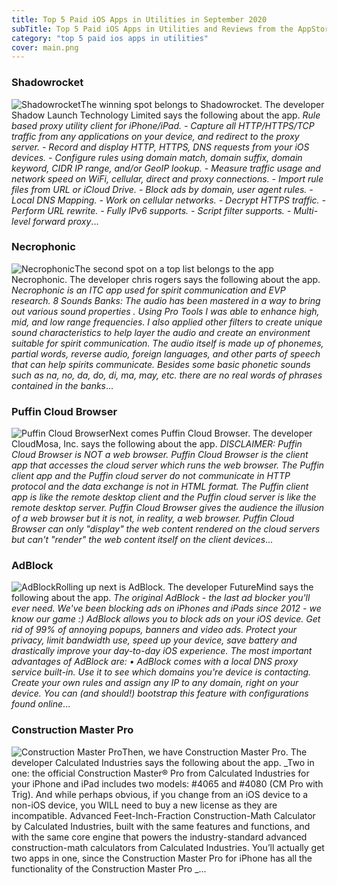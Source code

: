 ```yaml
---
title: Top 5 Paid iOS Apps in Utilities in September 2020
subTitle: Top 5 Paid iOS Apps in Utilities and Reviews from the AppStore in September 2020.
category: "top 5 paid ios apps in utilities"
cover: main.png
---
```


### Shadowrocket

![Shadowrocket](https://is5-ssl.mzstatic.com/image/thumb/Purple124/v4/df/eb/e6/dfebe6a4-f468-adc2-ab21-6e6776d006ae/AppIcon-0-1x_U007emarketing-0-10-0-0-85-220.png/100x100bb.png)The winning spot belongs to Shadowrocket. The developer Shadow Launch Technology Limited says the following about the app. _Rule based proxy utility client for iPhone/iPad.  - Capture all HTTP/HTTPS/TCP traffic from any applications on your device, and redirect to the proxy server. - Record and display HTTP, HTTPS, DNS requests from your iOS devices. - Configure rules using domain match, domain suffix, domain keyword, CIDR IP range, and/or GeoIP lookup. - Measure traffic usage and network speed on WiFi, cellular, direct and proxy connections. - Import rule files from URL or iCloud Drive. - Block ads by domain, user agent rules. - Local DNS Mapping. - Work on cellular networks. - Decrypt HTTPS traffic. - Perform URL rewrite. - Fully IPv6 supports. - Script filter supports. - Multi-level forward proxy_...

### Necrophonic

![Necrophonic](https://is5-ssl.mzstatic.com/image/thumb/Purple118/v4/a2/01/ac/a201acf4-6129-b8dd-6a3d-9fad284bf752/AppIcon-1x_U007emarketing-0-85-220-0-8.png/100x100bb.png)The second spot on a top list belongs to the app Necrophonic. The developer chris rogers says the following about the app. _Necrophonic is an ITC app used for spirit communication and EVP research.  8 Sounds Banks:  The audio has been mastered in a way to bring out various sound properties .  Using Pro Tools I was able to enhance high, mid, and low range frequencies. I also applied  other filters to create unique sound characteristics to help layer the audio and create an  environment suitable for spirit communication.  The audio itself is made up of phonemes,  partial words, reverse audio, foreign languages, and other parts of speech that can help  spirits communicate. Besides some basic phonetic sounds such as na, no, da, do, di, ma, may, etc. there are no real words of phrases contained in the banks_...

### Puffin Cloud Browser

![Puffin Cloud Browser](https://is2-ssl.mzstatic.com/image/thumb/Purple124/v4/4e/c0/7a/4ec07ab4-8187-a33d-f1e7-f7e71b3960e6/AppIcon-1x_U007emarketing-0-7-0-85-220.png/100x100bb.png)Next comes Puffin Cloud Browser. The developer CloudMosa, Inc. says the following about the app. _DISCLAIMER: Puffin Cloud Browser is NOT a web browser.  Puffin Cloud Browser is the client app that accesses the cloud server which runs the web browser. The Puffin client app and the Puffin cloud server do not communicate in HTTP protocol and the data exchange is not in HTML format. The Puffin client app is like the remote desktop client and the Puffin cloud server is like the remote desktop server. Puffin Cloud Browser gives the audience the illusion of a web browser but it is not, in reality, a web browser. Puffin Cloud Browser can only "display" the web content rendered on the cloud servers but can't "render" the web content itself on the client devices_...

### AdBlock

![AdBlock](https://is5-ssl.mzstatic.com/image/thumb/Purple124/v4/a9/d6/87/a9d687ad-7acd-11dc-1a9a-d4298745e1d6/app-icon-1x_U007emarketing-0-7-0-0-85-220.png/100x100bb.png)Rolling up next is AdBlock. The developer FutureMind says the following about the app. _The original AdBlock - the last ad blocker you'll ever need. We've been blocking ads on iPhones and iPads since 2012 - we know our game :) AdBlock allows you to block ads on your iOS device. Get rid of 99% of annoying popups, banners and video ads. Protect your privacy, limit bandwidth use, speed up your device, save battery and drastically improve your day-to-day iOS experience.  The most important advantages of AdBlock are: • AdBlock comes with a local DNS proxy service built-in. Use it to see which domains you're device is contacting. Create your own rules and assign any IP to any domain, right on your device. You can (and should!) bootstrap this feature with configurations found online_...

### Construction Master Pro

![Construction Master Pro](https://is2-ssl.mzstatic.com/image/thumb/Purple123/v4/42/0d/07/420d07ea-5291-6f52-0758-45b90bb762b4/AppIcon-0-0-1x_U007emarketing-0-0-0-7-0-85-220.png/100x100bb.png)Then, we have Construction Master Pro. The developer Calculated Industries says the following about the app. _Two in one: the official Construction Master® Pro from Calculated Industries for your iPhone and iPad includes two models: #4065 and #4080 (CM Pro with Trig).  And while perhaps obvious, if you change from an iOS device to a non-iOS device, you WILL need to buy a new license as they are incompatible.  Advanced Feet-Inch-Fraction Construction-Math Calculator by Calculated Industries, built with the same features and functions, and with the same core engine that powers the industry-standard advanced construction-math calculators from Calculated Industries. You’ll actually get two apps in one, since the Construction Master Pro for iPhone has all the functionality of the Construction Master Pro _...

